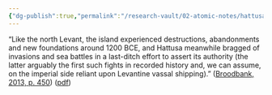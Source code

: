 ```yaml
---
{"dg-publish":true,"permalink":"/research-vault/02-atomic-notes/hattusa-claimed-to-have-invaded-cyprus-by-sea-around-1200-bce-possibly-the-first-recorded-sea-fight-in-history/"}
---
```


“Like the north Levant, the island experienced destructions, abandonments and new foundations around 1200 BCE, and Hattusa meanwhile bragged of invasions and sea battles in a last-ditch effort to assert its authority (the latter arguably the first such fights in recorded history and, we can assume, on the imperial side reliant upon Levantine vassal shipping).” ([Broodbank, 2013, p. 450](zotero://select/library/items/IR54JIQG)) ([pdf](zotero://open-pdf/library/items/85K7BT2G?page=417&annotation=UP3YF43K))
